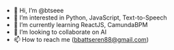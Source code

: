 - 👋 Hi, I’m @btseee
- 👀 I’m interested in Python, JavaScript, Text-to-Speech
- 🌱 I’m currently learning ReactJS, CamundaBPM
- 💞️ I’m looking to collaborate on AI
- 📫 How to reach me (bbattseren88@gmail.com)

<!---
btseee/btseee is a ✨ special ✨ repository because its `README.md` (this file) appears on your GitHub profile.
You can click the Preview link to take a look at your changes.
--->
